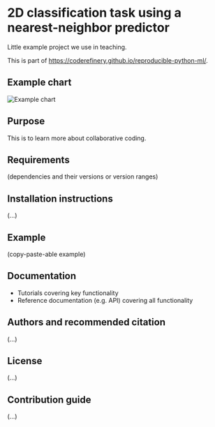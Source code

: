# 2D classification task using a nearest-neighbor predictor

Little example project we use in teaching.

This is part of https://coderefinery.github.io/reproducible-python-ml/.


## Example chart

![Example chart](reference/chart.svg)


## Purpose

This is to learn more about collaborative coding.


## Requirements

(dependencies and their versions or version ranges)


## Installation instructions

(...)


## Example

(copy-paste-able example)


## Documentation

- Tutorials covering key functionality
- Reference documentation (e.g. API) covering all functionality


## Authors and recommended citation

(...)


## License

(...)


## Contribution guide

(...)
